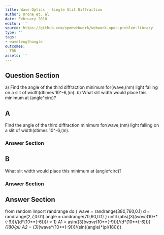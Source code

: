 ```yaml
---
title: Wave Optics - Single Slit Diffraction
author: Urone et. al
date: February 2018
editor: ''
source: https://github.com/openwebwork/webwork-open-problem-library
type: ''
tags:
- wavelengthangle
outcomes:
- TBD
assets: ''
---
```


## Question Section 

a) Find the angle of the third diffraction minimum for(wave,(nm) light falling on a slit of width(dtimes 10^-6,(m).
b) What slit width would place this minimum at (angle^circ)?
## A
Find the angle of the third diffraction minimum for(wave,(nm) light falling on a slit of width(dtimes 10^-6,(m).
### Answer Section
## B
What slit width would place this minimum at (angle^circ)?
### Answer Section


## Answer Section

from random import randrange
do {
wave = randrange(380,760,0.1)
d = randrange(2,7,0.01)
angle = randrange(70,90,0.1)
} until (abs((3)*(wave*(10**(-9)))/(d*(10**(-6)))) < 1)
A1 = asin((3)*(wave*(10**(-9)))/(d*(10**(-6))))*(180/pi)
A2 = (3)*(wave*(10**(-9)))/(sin((angle)*(pi/180)))